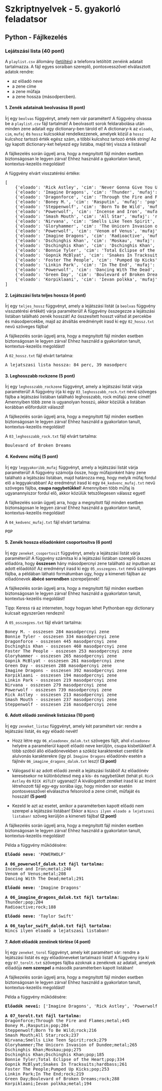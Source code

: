 # Szkriptnyelvek - 5. gyakorló feladatsor

## Python - Fájlkezelés


### Lejátszási lista (40 pont)

A `playlist.csv` állomány (<a href="./input.zip" target="_blank">letöltés</a>) a telefonra letöltött zenéink adatait tartalmazza. A fájl egyes soraiban szereplő, pontosvesszővel elválasztott adatok rendre:

* az előadó neve
* a zene címe
* a zene műfaja
* a zene hossza (másodpercben).


#### 1. Zenék adatainak beolvasása (6 pont)

Írj egy `beolvas` függvényt, amely nem vár paramétert! A függvény olvassa be a `playlist.csv` fájl tartalmát! A beolvasott sorok feldarabolása után minden zene adatait egy dictionary-ben tárold el! A dictionary-k az `eloado`, `cim`, `mufaj` és `hossz` kulcsokkal rendelkezzenek, amelyek közül a `hossz` kulcshoz tartozó érték egész szám, a többi kulcshoz tartozó érték string! Az így kapott dictionary-ket helyezd egy listába, majd térj vissza a listával!

A fájlkezelés során ügyelj arra, hogy a megnyitott fájl minden esetben biztonságosan le legyen zárva! Ehhez használd a gyakorlaton tanult, kontextus-kezelős megoldást!

<span class="example">A függvény elvárt visszatérési értéke:</span>

<pre class="language-html">
[
    {'eloado': 'Rick Astley', 'cim': 'Never Gonna Give You Up', 'mufaj': 'pop', 'hossz': 213}, 
    {'eloado': 'Imagine Dragons', 'cim': 'Thunder', 'mufaj': 'pop', 'hossz': 204}, 
    {'eloado': 'Dragonforce', 'cim': 'Through the Fire and Flames', 'mufaj': 'metal', 'hossz': 445}, 
    {'eloado': 'Boney M.', 'cim': 'Rasputin', 'mufaj': 'pop', 'hossz': 284}, 
    {'eloado': 'Steppenwolf', 'cim': 'Born To Be Wild', 'mufaj': 'rock', 'hossz': 216}, 
    {'eloado': 'Powerwolf', 'cim': 'Incense and Iron', 'mufaj': 'metal', 'hossz': 240}, 
    {'eloado': 'Smash Mouth', 'cim': 'All Star', 'mufaj': 'rock', 'hossz': 237}, 
    {'eloado': 'Nirvana', 'cim': 'Smells Like Teen Spirit', 'mufaj': 'rock', 'hossz': 279}, 
    {'eloado': 'Gloryhammer', 'cim': 'The Unicorn Invasion of Dundee', 'mufaj': 'metal', 'hossz': 265}, 
    {'eloado': 'Powerwolf', 'cim': 'Venom of Venus', 'mufaj': 'metal', 'hossz': 208}, 
    {'eloado': 'Imagine Dragons', 'cim': 'Radioactive', 'mufaj': 'rock', 'hossz': 188}, 
    {'eloado': 'Dschinghis Khan', 'cim': 'Moskau', 'mufaj': 'pop', 'hossz': 275}, 
    {'eloado': 'Dschinghis Khan', 'cim': 'Dschinghis Khan', 'mufaj': 'pop', 'hossz': 185}, 
    {'eloado': 'Bonnie Tyler', 'cim': 'Total Eclipse of the Heart', 'mufaj': 'pop', 'hossz': 334}, 
    {'eloado': 'Gopnik McBlyat', 'cim': 'Snakes In Tracksuits', 'mufaj': 'hardbass', 'hossz': 261}, 
    {'eloado': 'Foster The People', 'cim': 'Pumped Up Kicks', 'mufaj': 'pop', 'hossz': 253}, 
    {'eloado': 'Linkin Park', 'cim': 'In The End', 'mufaj': 'rock', 'hossz': 219}, 
    {'eloado': 'Powerwolf', 'cim': 'Dancing With The Dead', 'mufaj': 'metal', 'hossz': 291}, 
    {'eloado': 'Green Day', 'cim': 'Boulevard of Broken Dreams', 'mufaj': 'rock', 'hossz': 288}, 
    {'eloado': 'Korpiklaani', 'cim': 'Ievan polkka', 'mufaj': 'metal', 'hossz': 194}
]
</pre>


#### 2. Lejátszási lista teljes hossza (4 pont)

Írj egy `teljes_hossz` függvényt, amely a lejátszási listát (a `beolvas` függvény visszatérési értékét) várja paraméterül! A függvény összegezze a lejátszási listában található zenék hosszát! Az összesített hosszt váltsd át percekbe és másodpercekbe, majd az átváltás eredményét írasd ki egy `02_hossz.txt` nevű szöveges fájlba!

A fájlkezelés során ügyelj arra, hogy a megnyitott fájl minden esetben biztonságosan le legyen zárva! Ehhez használd a gyakorlaton tanult, kontextus-kezelős megoldást!

<span class="example">A  <code>02_hossz.txt</code> fájl elvárt tartalma:</span>

<pre class="language-html">
A lejatszasi lista hossza: 84 perc, 39 masodperc
</pre>


#### 3. Leghosszabb rockzene (5 pont)

Írj egy `leghosszabb_rockzene` függvényt, amely a lejátszási listát várja paraméterül! A függvény írja ki egy `03_leghosszabb_rock.txt` nevű szöveges fájlba a lejátszási listában található leghosszabb, rock műfajú zene címét! Amennyiben több zene is ugyanolyan hosszú, akkor közülük a listában korábban előfordulót válaszd!

A fájlkezelés során ügyelj arra, hogy a megnyitott fájl minden esetben biztonságosan le legyen zárva! Ehhez használd a gyakorlaton tanult, kontextus-kezelős megoldást!

<span class="example">A  <code>03_leghosszabb_rock.txt</code> fájl elvárt tartalma:</span>

<pre class="language-html">
Boulevard of Broken Dreams
</pre>


#### 4. Kedvenc műfaj (5 pont)

Írj egy `leggyakoribb_mufaj` függvényt, amely a lejátszási listát várja paraméterül! A függvény számolja össze, hogy műfajonként hány zene található a lejátszási listában, majd határozza meg, hogy melyik műfaj fordul elő a leggyakrabban! Az eredményt írasd ki egy `04_kedvenc_mufaj.txt` nevű szöveges fájlba, **csupa nagybetűkkel**! Amennyiben több műfaj is ugyanannyiszor fordul elő, akkor közülük tetszőlegesen válassz egyet!

A fájlkezelés során ügyelj arra, hogy a megnyitott fájl minden esetben biztonságosan le legyen zárva! Ehhez használd a gyakorlaton tanult, kontextus-kezelős megoldást!

<span class="example">A  <code>04_kedvenc_mufaj.txt</code> fájl elvárt tartalma:</span>

<pre class="language-html">
POP
</pre>


#### 5. Zenék hossza előadónként csoportosítva (6 pont)

Írj egy `zeneket_csoportosit` függvényt, amely a lejátszási listát várja paraméterül! A függvény számítsa ki a lejátszási listában szereplő összes előadóra, hogy **összesen** hány másodpercnyi zene található az inputban az adott előadótól! Az eredményt írasd ki egy `05_osszegzes.txt` nevű szöveges fájlba, a példában látható formátumban úgy, hogy a kimeneti fájlban az előadónevek **ábécé sorrendben** szerepeljenek!

A fájlkezelés során ügyelj arra, hogy a megnyitott fájl minden esetben biztonságosan le legyen zárva! Ehhez használd a gyakorlaton tanult, kontextus-kezelős megoldást!

<div class="bordered-box border-green">
    <span class="green">Tipp:</span> Keress rá az interneten, hogy hogyan lehet Pythonban egy dictionary kulcsait egyszerűen rendezni!
</div>

<span class="example">A  <code>05_osszegzes.txt</code> fájl elvárt tartalma:</span>

<pre class="language-html">
Boney M. - osszesen 284 masodpercnyi zene
Bonnie Tyler - osszesen 334 masodpercnyi zene
Dragonforce - osszesen 445 masodpercnyi zene
Dschinghis Khan - osszesen 460 masodpercnyi zene
Foster The People - osszesen 253 masodpercnyi zene
Gloryhammer - osszesen 265 masodpercnyi zene
Gopnik McBlyat - osszesen 261 masodpercnyi zene
Green Day - osszesen 288 masodpercnyi zene
Imagine Dragons - osszesen 392 masodpercnyi zene
Korpiklaani - osszesen 194 masodpercnyi zene
Linkin Park - osszesen 219 masodpercnyi zene
Nirvana - osszesen 279 masodpercnyi zene
Powerwolf - osszesen 739 masodpercnyi zene
Rick Astley - osszesen 213 masodpercnyi zene
Smash Mouth - osszesen 237 masodpercnyi zene
Steppenwolf - osszesen 216 masodpercnyi zene
</pre>


#### 6. Adott előadó zenéinek listázása (10 pont)

Írj egy `zeneket_listaz` függvényt, amely két paramétert vár: rendre a lejátszási listát, és egy előadó nevét!

* Hozz létre egy `06_eloadonev_dalok.txt` szöveges fájlt, ahol `eloadonev` helyére a paraméterül kapott előadó neve kerüljön, csupa kisbetűkkel! A több szóból álló előadónevekben a szóköz karaktereket cseréld le alulvonás karakterekre (így pl. `Imagine Dragons` előadónév esetén a fájlnév `06_imagine_dragons_dalok.txt` lesz)! **(3 pont)**

* Válogasd ki az adott előadó zenéit a lejátszási listából! Az előadónév keresésekor ne különböztesd meg a kis- és nagybetűket (tehát pl. `Rick Astley` és `RICK ASTLEY` ugyanaz)! A kiválogatott zenéket írasd ki az imént létrehozott fájl egy-egy sorába úgy, hogy minden sor esetén pontosvesszővel elválasztva felsorolod a zene címét, műfaját és hosszát! **(5 pont)**

* Kezeld le azt az esetet, amikor a paraméterben kapott előadó nem szerepel a lejátszási listában! Ekkor a `Nincs ilyen eloado a lejatszasi listaban!` szöveg kerüljön a kimeneti fájlba! **(2 pont)**

A fájlkezelés során ügyelj arra, hogy a megnyitott fájl minden esetben biztonságosan le legyen zárva! Ehhez használd a gyakorlaton tanult, kontextus-kezelős megoldást!

<span class="example">Példa a függvény működésére:</span>

<pre class="language-html">
<b>Előadó neve:</b> 'POWERWOLF'

<b>A 06_powerwolf_dalok.txt fájl tartalma:</b>
Incense and Iron;metal;240
Venom of Venus;metal;208
Dancing With The Dead;metal;291
</pre>

<pre class="language-html">
<b>Előadó neve:</b> 'Imagine Dragons'

<b>A 06_imagine_dragons_dalok.txt fájl tartalma:</b>
Thunder;pop;204
Radioactive;rock;188
</pre>

<pre class="language-html">
<b>Előadó neve:</b> 'Taylor Swift'

<b>A 06_taylor_swift_dalok.txt fájl tartalma:</b>
Nincs ilyen eloado a lejatszasi listaban!
</pre>

#### 7. Adott előadók zenéinek törlése (4 pont)

Írj egy `zeneket_torol` függvényt, amely két paramétert vár: rendre a lejátszási listát és egy előadóneveket tartalmazó listát! A függvény írja ki egy `07_torolt.txt` szöveges fájlba azoknak a zenéknek az adatait, amelyek előadója **nem szerepel** a második paraméterben kapott listában!

A fájlkezelés során ügyelj arra, hogy a megnyitott fájl minden esetben biztonságosan le legyen zárva! Ehhez használd a gyakorlaton tanult, kontextus-kezelős megoldást!

<span class="example">Példa a függvény működésére:</span>

<pre class="language-html">
<b>Előadók nevei:</b> ['Imagine Dragons', 'Rick Astley', 'Powerwolf']

<b>A 07_torolt.txt fájl tartalma:</b>
Dragonforce;Through the Fire and Flames;metal;445
Boney M.;Rasputin;pop;284
Steppenwolf;Born To Be Wild;rock;216
Smash Mouth;All Star;rock;237
Nirvana;Smells Like Teen Spirit;rock;279
Gloryhammer;The Unicorn Invasion of Dundee;metal;265
Dschinghis Khan;Moskau;pop;275
Dschinghis Khan;Dschinghis Khan;pop;185
Bonnie Tyler;Total Eclipse of the Heart;pop;334
Gopnik McBlyat;Snakes In Tracksuits;hardbass;261
Foster The People;Pumped Up Kicks;pop;253
Linkin Park;In The End;rock;219
Green Day;Boulevard of Broken Dreams;rock;288
Korpiklaani;Ievan polkka;metal;194
</pre>